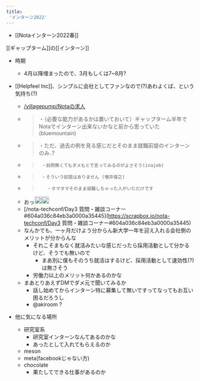 ```yaml
---
title:
 'インターン2022'
---
```


- [[Notaインターン2022春]]

[[ギャップターム]]の[[インターン]]

- 時期
    - 4月以降埋まったので、3月もしくは7~8月?

- [[Helpfeel Inc]]、シンプルに会社としてファンなので(?)あわよくば、という気持ち(?)
    - [/villagepump/Notaの求人](https://scrapbox.io/villagepump/Notaの求人)
    - > ・（必要な能力があるかは置いておいて）ギャップターム半年でNotaでインターン出来ないかなと前から思っていた(bluemountain)
    - >    ・ただ、過去の例を見る感じだとそのまま就職前提のインターンのみ..?
    - >      ・前例無くてもダメもとで言ってみるのがよさそう(inajob)
    - >      ・そういう前提はありません (増井俊之)
    - >        ・タマタマそのまま就職しちゃった人がいただけです
    - おっ<img src='https://scrapbox.io/api/pages/blu3mo-public/blu3mo/icon' alt='blu3mo.icon' height="19.5"/><img src='https://scrapbox.io/api/pages/blu3mo-public/blu3mo/icon' alt='blu3mo.icon' height="19.5"/>
    - [/nota-techconf/Day3 質問・雑談コーナー#604a036c84eb3a0000a35445](https://scrapbox.io/nota-techconf/Day3 質問・雑談コーナー#604a036c84eb3a0000a35445)
    - なんかでも、一ヶ月だけよう分からん新大学一年を迎え入れる会社側のメリットが分からんな
        - それこそまもなく就活みたいな感じだったら採用活動として分かるけど、そうでも無いので
            - まあ別に僕もそのうち就活はするけど、採用活動として速効性(?)は無さそう
        - 労働力以上のメリット何かあるのかな
    - まあとりあえずDMでダメ元で聞いてみるか
        - 話し始めてからインターン特に募集して無いですってなってもお互い困るだろうし
        - @akiroom ?

- 他に気になる場所
    - 研究室系
        - 研究室インターンなんてあるのかな
        - あったとして入れてもらえるのか
    - meson
    - meta(facebookじゃない方)
    - chocolate
        - 果たしてできる仕事があるのか


